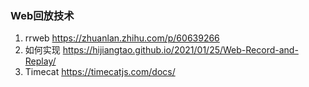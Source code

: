 ### Web回放技术
1. rrweb https://zhuanlan.zhihu.com/p/60639266
2. 如何实现 https://hijiangtao.github.io/2021/01/25/Web-Record-and-Replay/
3. Timecat https://timecatjs.com/docs/
